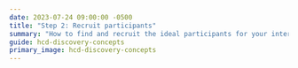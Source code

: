 ```yaml
---
date: 2023-07-24 09:00:00 -0500
title: "Step 2: Recruit participants"
summary: "How to find and recruit the ideal participants for your interviews"
guide: hcd-discovery-concepts
primary_image: hcd-discovery-concepts
---
```

